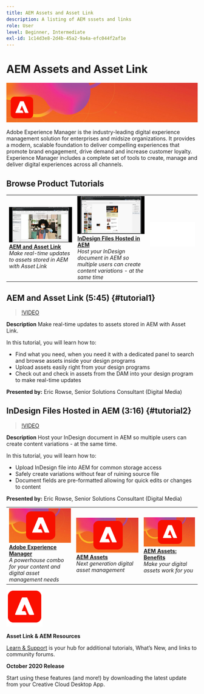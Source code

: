 ```yaml
---
title: AEM Assets and Asset Link
description: A listing of AEM sssets and links
role: User
level: Beginner, Intermediate
exl-id: 1c14d3e8-2d4b-45a2-9a4a-efc044f2af1e
---
```

# AEM Assets and Asset Link

![Tutorial Hero Image](../assets/AEM.jpg)

Adobe Experience Manager is the industry-leading digital experience management solution for enterprises and midsize organizations. It provides a modern, scalable foundation to deliver compelling experiences that promote brand engagement, drive demand and increase customer loyalty. Experience Manager includes a complete set of tools to create, manage and deliver digital experiences across all channels.

## Browse Product Tutorials

<table style="table-layout:fixed">
<tr>
 <td>
   <a href="aem.md#tutorial1">
      <img alt="AEM and Asset Link" src="../assets/aem_assetlink_rowse_thumbnail.jpg" />
   </a>
    <div>
   <a href="aem.md#tutorial1"><strong>AEM and Asset Link</strong></a>
    </div>
    <em>Make real-time updates to assets stored in AEM with Asset Link</em>
    <br>
  </td>
   <td>
   <a href="aem.md#tutorial2">
      <img alt="InDesign Files Hosted in AEM" src="../assets/InDesign-Files-Hosten-in-AEM.jpg" />
   </a>
    <div>
   <a href="aem.md#tutorial2"><strong>InDesign Files Hosted in AEM</strong></a>
    </div>
    <em>Host your InDesign document in AEM so multiple users can create content variations - at the same time</em>
    <br>
  </td>
  <td>
    <img alt="Spacer" src="../assets/Whitespacer.png" />
    <div>
    <br>
  </td>
</tr>
</table>

## AEM and Asset Link (5:45) {#tutorial1}

>[!VIDEO](https://video.tv.adobe.com/v/326828?hidetitle=true)

**Description**
Make real-time updates to assets stored in AEM with Asset Link.

In this tutorial, you will learn how to:
* Find what you need, when you need it with a dedicated panel to search and browse assets inside your design programs
* Upload assets easily right from your design programs
* Check out and check in assets from the DAM into your design program to make real-time updates

**Presented by:**
Eric Rowse, Senior Solutions Consultant (Digital Media)

## InDesign Files Hosted in AEM (3:16) {#tutorial2}

>[!VIDEO](https://video.tv.adobe.com/v/326829?hidetitle=true)

**Description**
Host your InDesign document in AEM so multiple users can create content variations - at the same time.

In this tutorial, you will learn how to:
* Upload InDesign file into AEM for common storage access
* Safely create variations without fear of ruining source file
* Document fields are pre-formatted allowing for quick edits or changes to content

**Presented by:**
Eric Rowse, Senior Solutions Consultant (Digital Media)

<table style="table-layout:fixed">
<tr>
 <td>
   <a href="https://www.adobe.com/marketing/experience-manager.html">
      <img alt="Adobe Experience Manager" src="../assets/AEM_Thumbnail.jpg" />
   </a>
    <div>
   <a href="https://www.adobe.com/marketing/experience-manager.html"><strong>Adobe Experience Manager</strong></a>
    </div>
    <em>A powerhouse combo for your content and digital asset management needs</em>
    <br>
  </td>
  <td>
   <a href="https://www.adobe.com/marketing/experience-manager-assets.html">
      <img alt="InDesign Server: Find a Partner" src="../assets/AEM_Thumbnail.jpg" />
   </a>
    <div>
   <a href="https://www.adobe.com/marketing/experience-manager-assets.html"><strong>AEM Assets</strong></a>
    </div>
    <em>Next generation digital asset management</em>
    <br>
  </td>
  <td>
   <a href="https://www.adobe.com/marketing/experience-manager-assets/benefits.html">
      <img alt="InDesign Server: Find a Partner" src="../assets/AEM_Thumbnail.jpg" />
   </a>
    <div>
   <a href="https://www.adobe.com/marketing/experience-manager-assets/benefits.html"><strong>AEM Assets: Benefits</strong></a>
    </div>
    <em>Make your digital assets work for you</em>
    <br>
  </td>
</tr>
</table>

![AEM Logo](../assets/aem_appicon_noshadow_96.png)

**Asset Link & AEM Resources**

[Learn & Support](https://helpx.adobe.com/support/experience-manager.html) is your hub for additional tutorials, What’s New, and links to community forums.

**October 2020 Release**

Start using these features (and more!) by downloading the latest update from your Creative Cloud Desktop App.
